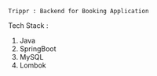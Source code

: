 ```Trippr : Backend for Booking Application```

Tech Stack : 
1. Java
2. SpringBoot
3. MySQL
4. Lombok
